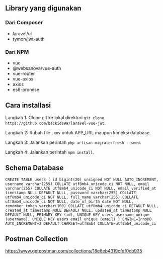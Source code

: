 ## Library yang digunakan

### Dari Composer 

- laravel/ui 
- tymon/jwt-auth

### Dari NPM

- vue
- @websanova/vue-auth 
- vue-router 
- vue-axios 
- axios 
- es6-promise

## Cara installasi

Langkah 1: 
Clone git ke lokal direktori `git clone https://github.com/backids99/laravel-vue-jwt`. 

Langkah 2: 
Rubah file `.env` untuk APP_URL maupun koneksi database. 

Langkah 3: 
Jalankan perintah `php artisan migrate:fresh --seed`.

Langkah 4: 
Jalankan perintah `npm install`.

## Schema Database

`CREATE TABLE users (
  id bigint(20) unsigned NOT NULL AUTO_INCREMENT,
  username varchar(255) COLLATE utf8mb4_unicode_ci NOT NULL,
  email varchar(255) COLLATE utf8mb4_unicode_ci NOT NULL,
  email_verified_at timestamp NULL DEFAULT NULL,
  password varchar(255) COLLATE utf8mb4_unicode_ci NOT NULL,
  full_name varchar(255) COLLATE utf8mb4_unicode_ci NOT NULL,
  date_of_birth date NOT NULL,
  remember_token varchar(100) COLLATE utf8mb4_unicode_ci DEFAULT NULL,
  created_at timestamp NULL DEFAULT NULL,
  updated_at timestamp NULL DEFAULT NULL,
  PRIMARY KEY (id),
  UNIQUE KEY users_username_unique (username),
  UNIQUE KEY users_email_unique (email)
) ENGINE=InnoDB AUTO_INCREMENT=2 DEFAULT CHARSET=utf8mb4 COLLATE=utf8mb4_unicode_ci`

## Postman Collection

https://www.getpostman.com/collections/18e6eb4319cfdf0cb935